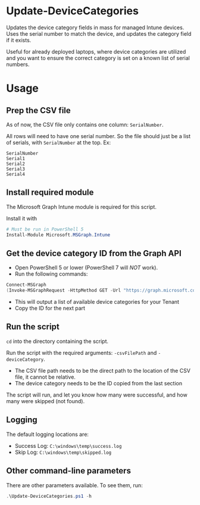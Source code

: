 # Update-DeviceCategories
Updates the device category fields in mass for managed Intune devices. Uses the serial number to match the device, and updates the category field if it exists.

Useful for already deployed laptops, where device categories are utilized and you want to ensure the correct category is set on a known list of serial numbers.
<br>

# Usage
## Prep the CSV file
As of now, the CSV file only contains one column: `SerialNumber`.

All rows will need to have one serial number. So the file should just be a list of serials, with `SerialNumber` at the top. Ex:

```csv
SerialNumber
Serial1
Serial2
Serial3
Serial4
```
## Install required module
The Microsoft Graph Intune module is required for this script.

Install it with
```powershell
# Must be run in PowerShell 5
Install-Module Microsoft.MSGraph.Intune
```

## Get the device category ID from the Graph API
 - Open PowerShell 5 or lower (PowerShell 7 will *NOT* work).
 - Run the following commands:
```powershell
Connect-MSGraph
(Invoke-MSGraphRequest -HttpMethod GET -Url "https://graph.microsoft.com/beta/deviceManagement/deviceCategories").value
```
 - This will output a list of available device categories for your Tenant
 - Copy the ID for the next part

## Run the script
`cd` into the directory containing the script.

Run the script with the required arguments: `-csvFilePath` and `-deviceCategory`.
  - The CSV file path needs to be the direct path to the location of the CSV file, it cannot be relative.
  - The device category needs to be the ID copied from the last section

The script will run, and let you know how many were successful, and how many were skipped (not found).

## Logging
The default logging locations are:
 - Success Log: `C:\windows\temp\success.log`
 - Skip Log: `C:\windows\temp\skipped.log`

## Other command-line parameters
There are other parameters available. To see them, run:
```powershell
.\Update-DeviceCategories.ps1 -h
```